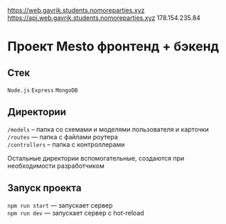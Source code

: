 https://web.gavrik.students.nomoreparties.xyz
https://api.web.gavrik.students.nomoreparties.xyz
178.154.235.84

# Проект Mesto фронтенд + бэкенд

## Стек

`Node.js`
`Express`
`MongoDB`

## Директории
 `/models` – папка со схемами и моделями пользователя и карточки
`/routes` — папка с файлами роутера  
`/controllers` – папка с контроллерами
  
Остальные директории вспомогательные, создаются при необходимости разработчиком

## Запуск проекта

`npm run start` — запускает сервер   
`npm run dev` — запускает сервер с hot-reload